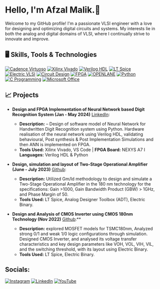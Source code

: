 # Hello, I'm Afzal Malik.👋
Welcome to my GitHub profile! I'm a passionate VLSI engineer with a love for designing and optimizing digital circuits and systems. My interests lie in both the analog and digital domains of VLSI, where I continually strive to innovate and improve.

## 🖥️ Skills, Tools & Technologies

[![Cadence Virtuoso](https://img.shields.io/badge/Cadence-Virtuoso-blue?logo=cadence)](#)
[![Xilinx Vivado](https://img.shields.io/badge/Xilinx-Vivado-orange?logo=xilinx)](#)
[![Verilog HDL](https://img.shields.io/badge/Verilog-HDL-green?logo=verilog)](#)
[![LT Spice](https://img.shields.io/badge/LT-Spice-red?logo=ltspice)](#)
[![Electric VLSI](https://img.shields.io/badge/Electric-VLSI-purple?logo=electric)](#)
[![Circuit Design](https://img.shields.io/badge/Circuit-Design-yellow?logo=design)](#)
[![FPGA](https://img.shields.io/badge/FPGA-cyan?logo=fpga)](#)
[![OPENLANE](https://img.shields.io/badge/OPENLANE-blueviolet?logo=openlane)](#)
[![Python](https://img.shields.io/badge/Python-green?logo=python)](#)
[![C Programming](https://img.shields.io/badge/C-Programming-orange?logo=c)](#)
[![Microsoft Office](https://img.shields.io/badge/Microsoft-Office-yellow?logo=microsoft)](#)

## 📈 Projects

- **Design and FPGA Implementation of Neural Network based Digit Recognition System (Jan - May 2024)** [LinkedIn](https://www.linkedin.com/posts/malik-afzal_fpgaimplementation-neuralnetworkdesign-hardwaredesign-activity-7214560873271476224-Y0GQ?utm_source=share&utm_medium=member_desktop):
  - **Description:** – Design of software model of Neural Network for Handwritten Digit Recognition system using Python. Hardware realisation
    of the neural network using Verilog HDL, validating behavioural, Post synthesis & Post Implementation Simulations and
    then ANN is implemented on FPGA.
  - **Tools Used:** Xilinx Vivado, VS Code | **FPGA Board:** NEXYS A7 I **Languages:** Verilog HDL & Python
  

- **Design, simulation and layout of Two-Stage Operational Amplifier (June - July 2023)** [Github](https://github.com/afzalamu/Design-of-two-stage-operational-amplifier-at-180nm-Technology):
  - **Description:** Utilized Gm/Id methodology to design and simulate a Two-Stage Operational Amplifier in the 180 nm technology for the
    specifications: Gain >1000, Gain Bandwidth Product (GBW) > 1GHz, and Phase Margin of 50.
  - **Tools Used:** LT Spice, Analog Designer Toolbox (ADT), Electric Binary.
  

- **Design and Analysis of CMOS Inverter using CMOS 180nm Technology (Nov 2022)** [Github](https://github.com/afzalamu/cmos-inverter-design-and-analysis-using-tsmc180nm):**
  - **Description:** explored MOSFET models for TSMC180nm, Analyzed strong 0/1 and weak 1/0 logic configurations through simulation.
    Designed CMOS Inverter, and analysed its voltage transfer characteristics and key design parameters like VOH, VOL, VIH,
    VIL, and the switching threshold, with its layout using Electric Binary.
  - **Tools Used:** LT Spice, Electric Binary.




## Socials:
[![Instagram](https://img.shields.io/badge/Instagram-%23E4405F.svg?logo=Instagram&logoColor=white)](https://instagram.com/affzzll) [![LinkedIn](https://img.shields.io/badge/LinkedIn-%230077B5.svg?logo=linkedin&logoColor=white)](https://linkedin.com/in/malik-afzal) [![YouTube](https://img.shields.io/badge/YouTube-%23FF0000.svg?logo=YouTube&logoColor=white)](https://youtube.com/@https://youtube.com/@MidnightEngineer) 

